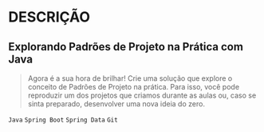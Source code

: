 # DESCRIÇÃO

## Explorando Padrões de Projeto na Prática com Java

>Agora é a sua hora de brilhar! Crie uma solução que explore o conceito de Padrões de Projeto na prática. Para isso, você pode reproduzir um dos projetos que criamos durante as aulas ou, caso se sinta preparado, desenvolver uma nova ideia do zero.

`Java`  `Spring Boot` `Spring Data`  `Git`